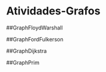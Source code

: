 # Atividades-Grafos

  ##GraphFloydWarshall
 
 
  ##GraphFordFulkerson
 
 
  ##GraphDijkstra
 
 
  ##GraphPrim

